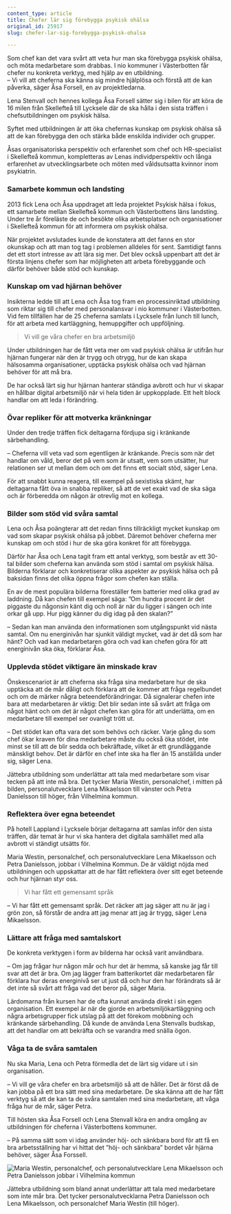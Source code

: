 ```yaml
---
content_type: article
title: Chefer lär sig förebygga psykisk ohälsa
original_id: 25917
slug: chefer-lar-sig-forebygga-psykisk-ohalsa

---
```


Som chef kan det vara svårt att veta hur man ska förebygga psykisk ohälsa, och möta medarbetare som drabbas. I nio kommuner i Västerbotten får chefer nu konkreta verktyg, med hjälp av en utbildning.  
– Vi vill att cheferna ska känna sig mindre hjälplösa och förstå att de kan påverka, säger Åsa Forsell, en av projektledarna.

Lena Stenvall och hennes kollega Åsa Forsell sätter sig i bilen för att köra de 16 milen från Skellefteå till Lycksele där de ska hålla i den sista träffen i chefsutbildningen om psykisk hälsa.

Syftet med utbildningen är att öka chefernas kunskap om psykisk ohälsa så att de kan förebygga den och stärka både enskilda individer och grupper.

Åsas organisatoriska perspektiv och erfarenhet som chef och HR-specialist i Skellefteå kommun, kompletteras av Lenas individperspektiv och långa erfarenhet av utvecklingsarbete och möten med våldsutsatta kvinnor inom psykiatrin.

### Samarbete kommun och landsting

2013 fick Lena och Åsa uppdraget att leda projektet Psykisk hälsa i fokus, ett samarbete mellan Skellefteå kommun och Västerbottens läns landsting. Under tre år föreläste de och besökte olika arbetsplatser och organisationer i Skellefteå kommun för att informera om psykisk ohälsa.

När projektet avslutades kunde de konstatera att det fanns en stor okunskap och att man tog tag i problemen alldeles för sent. Samtidigt fanns det ett stort intresse av att lära sig mer. Det blev också uppenbart att det är första linjens chefer som har möjligheten att arbeta förebyggande och därför behöver både stöd och kunskap.

### Kunskap om vad hjärnan behöver

Insikterna ledde till att Lena och Åsa tog fram en processinriktad utbildning som riktar sig till chefer med personalansvar i nio kommuner i Västerbotten. Vid fem tillfällen har de 25 cheferna samlats i Lycksele från lunch till lunch, för att arbeta med kartläggning, hemuppgifter och uppföljning.

> Vi vill ge våra chefer en bra arbetsmiljö

Under utbildningen har de fått veta mer om vad psykisk ohälsa är utifrån hur hjärnan fungerar när den är trygg och otrygg, hur de kan skapa hälsosamma organisationer, upptäcka psykisk ohälsa och vad hjärnan behöver för att må bra.

De har också lärt sig hur hjärnan hanterar ständiga avbrott och hur vi skapar en hållbar digital arbetsmiljö när vi hela tiden är uppkopplade. Ett helt block handlar om att leda i förändring.

### Övar repliker för att motverka kränkningar

Under den tredje träffen fick deltagarna fördjupa sig i kränkande särbehandling.

– Cheferna vill veta vad som egentligen är kränkande. Precis som när det handlar om våld, beror det på vem som är utsatt, vem som utsätter, hur relationen ser ut mellan dem och om det finns ett socialt stöd, säger Lena.

För att snabbt kunna reagera, till exempel på sexistiska skämt, har deltagarna fått öva in snabba repliker, så att de vet exakt vad de ska säga och är förberedda om någon är otrevlig mot en kollega.

### Bilder som stöd vid svåra samtal

Lena och Åsa poängterar att det redan finns tillräckligt mycket kunskap om vad som skapar psykisk ohälsa på jobbet. Däremot behöver cheferna mer kunskap om och stöd i hur de ska göra konkret för att förebygga.

Därför har Åsa och Lena tagit fram ett antal verktyg, som består av ett 30-tal bilder som cheferna kan använda som stöd i samtal om psykisk hälsa. Bilderna förklarar och konkretiserar olika aspekter av psykisk hälsa och på baksidan finns det olika öppna frågor som chefen kan ställa.

En av de mest populära bilderna föreställer fem batterier med olika grad av laddning. Då kan chefen till exempel säga: ”Om hundra procent är det piggaste du någonsin känt dig och noll är när du ligger i sängen och inte orkar gå upp. Hur pigg känner du dig idag på den skalan?”

– Sedan kan man använda den informationen som utgångspunkt vid nästa samtal. Om nu energinivån har sjunkit väldigt mycket, vad är det då som har hänt? Och vad kan medarbetaren göra och vad kan chefen göra för att energinivån ska öka, förklarar Åsa.

### Upplevda stödet viktigare än minskade krav

Önskescenariot är att cheferna ska fråga sina medarbetare hur de ska upptäcka att de mår dåligt och förklara att de kommer att fråga regelbundet och om de märker några beteendeförändringar. Då signalerar chefen inte bara att medarbetaren är viktig: Det blir sedan inte så svårt att fråga om något hänt och om det är något chefen kan göra för att underlätta, om en medarbetare till exempel ser ovanligt trött ut.

– Det stödet kan ofta vara det som behövs och räcker. Varje gång du som chef ökar kraven för dina medarbetare måste du också öka stödet, inte minst se till att de blir sedda och bekräftade, vilket är ett grundläggande mänskligt behov. Det är därför en chef inte ska ha fler än 15 anställda under sig, säger Lena.

Jättebra utbildning som underlättar att tala med medarbetare som visar tecken på att inte må bra. Det tycker Maria Westin, personalchef, i mitten på bilden, personalutvecklare Lena Mikaelsson till vänster och Petra Danielsson till höger, från Vilhelmina kommun.

### Reflektera över egna beteendet

På hotell Lappland i Lycksele börjar deltagarna att samlas inför den sista träffen, där temat är hur vi ska hantera det digitala samhället med alla avbrott vi ständigt utsätts för.

Maria Westin, personalchef, och personalutvecklare Lena Mikaelsson och Petra Danielsson, jobbar i Vilhelmina Kommun. De är väldigt nöjda med utbildningen och uppskattar att de har fått reflektera över sitt eget beteende och hur hjärnan styr oss.

> Vi har fått ett gemensamt språk

– Vi har fått ett gemensamt språk. Det räcker att jag säger att nu är jag i grön zon, så förstår de andra att jag menar att jag är trygg, säger Lena Mikaelsson.

### Lättare att fråga med samtalskort

De konkreta verktygen i form av bilderna har också varit användbara.

– Om jag frågar hur någon mår och hur det är hemma, så kanske jag får till svar att det är bra. Om jag lägger fram batterikortet där medarbetaren får förklara hur deras energinivå ser ut just då och hur den har förändrats så är det inte så svårt att fråga vad det beror på, säger Maria.

Lärdomarna från kursen har de ofta kunnat använda direkt i sin egen organisation. Ett exempel är när de gjorde en arbetsmiljökartläggning och några arbetsgrupper fick utslag på att det förekom mobbning och kränkande särbehandling. Då kunde de använda Lena Stenvalls budskap, att det handlar om att bekräfta och se varandra med snälla ögon.

### Våga ta de svåra samtalen

Nu ska Maria, Lena och Petra förmedla det de lärt sig vidare ut i sin organisation.

– Vi vill ge våra chefer en bra arbetsmiljö så att de håller. Det är först då de kan jobba på ett bra sätt med sina medarbetare. De ska känna att de har fått verktyg så att de kan ta de svåra samtalen med sina medarbetare, att våga fråga hur de mår, säger Petra.

Till hösten ska Åsa Forsell och Lena Stenvall köra en andra omgång av utbildningen för cheferna i Västerbottens kommuner.

– På samma sätt som vi idag använder höj- och sänkbara bord för att få en bra arbetsställning har vi hittat det ”höj- och sänkbara” bordet vår hjärna behöver, säger Åsa Forssell.

![Maria Westin, personalchef, och personalutvecklare Lena Mikaelsson och Petra Danielsson jobbar i Vilhelmina kommun](https://www.suntarbetsliv.se/wp-content/uploads/2017/06/2000x1000-lenamikaelsson-mariawestin-petradanielsson-foto-ragnhildlarsson.jpg)

Jättebra utbildning som bland annat underlättar att tala med medarbetare som inte mår bra. Det tycker personalutvecklarna Petra Danielsson och Lena Mikaelsson, och personalchef Maria Westin (till höger).

